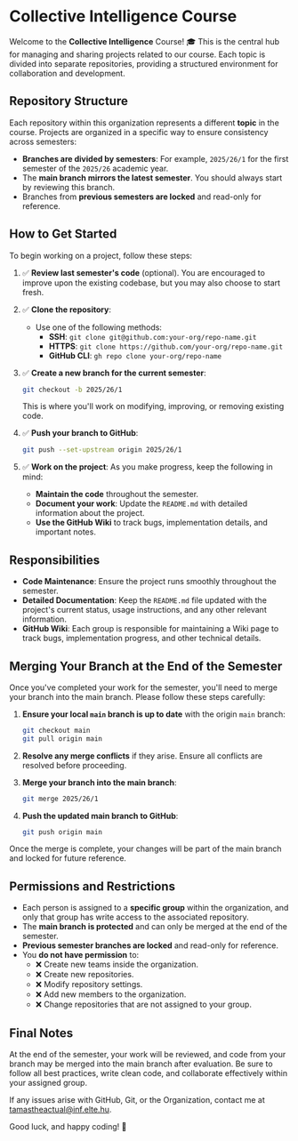 # Collective Intelligence Course

Welcome to the **Collective Intelligence** Course! 🎓 This is the central hub for managing and sharing projects related to our course. Each topic is divided into separate repositories, providing a structured environment for collaboration and development.

## Repository Structure

Each repository within this organization represents a different **topic** in the course. Projects are organized in a specific way to ensure consistency across semesters:

- **Branches are divided by semesters**: For example, `2025/26/1` for the first semester of the `2025/26` academic year.
- The **main branch mirrors the latest semester**. You should always start by reviewing this branch.
- Branches from **previous semesters are locked** and read-only for reference.

## How to Get Started

To begin working on a project, follow these steps:

1. ✅ **Review last semester's code** (optional). You are encouraged to improve upon the existing codebase, but you may also choose to start fresh.
   
2. ✅ **Clone the repository**:
   - Use one of the following methods:
     - **SSH**: `git clone git@github.com:your-org/repo-name.git`
     - **HTTPS**: `git clone https://github.com/your-org/repo-name.git`
     - **GitHub CLI**: `gh repo clone your-org/repo-name`

3. ✅ **Create a new branch for the current semester**:
   ```bash
   git checkout -b 2025/26/1
   ```
   This is where you'll work on modifying, improving, or removing existing code.

4. ✅ **Push your branch to GitHub**:
   ```bash
   git push --set-upstream origin 2025/26/1
   ```

5. ✅ **Work on the project**: As you make progress, keep the following in mind:
   - **Maintain the code** throughout the semester.
   - **Document your work**: Update the `README.md` with detailed information about the project.
   - **Use the GitHub Wiki** to track bugs, implementation details, and important notes.

## Responsibilities

- **Code Maintenance**: Ensure the project runs smoothly throughout the semester.
- **Detailed Documentation**: Keep the `README.md` file updated with the project's current status, usage instructions, and any other relevant information.
- **GitHub Wiki**: Each group is responsible for maintaining a Wiki page to track bugs, implementation progress, and other technical details.

## Merging Your Branch at the End of the Semester

Once you've completed your work for the semester, you'll need to merge your branch into the main branch. Please follow these steps carefully:

1. **Ensure your local `main` branch is up to date** with the origin `main` branch:
   ```bash
   git checkout main
   git pull origin main
   ```

2. **Resolve any merge conflicts** if they arise. Ensure all conflicts are resolved before proceeding.

3. **Merge your branch into the main branch**:
   ```bash
   git merge 2025/26/1
   ```

4. **Push the updated main branch to GitHub**:
   ```bash
   git push origin main
   ```

Once the merge is complete, your changes will be part of the main branch and locked for future reference.
  
## Permissions and Restrictions

- Each person is assigned to a **specific group** within the organization, and only that group has write access to the associated repository.
- The **main branch is protected** and can only be merged at the end of the semester.
- **Previous semester branches are locked** and read-only for reference.
- You **do not have permission** to:
  - ❌ Create new teams inside the organization.
  - ❌ Create new repositories.
  - ❌ Modify repository settings.
  - ❌ Add new members to the organization.
  - ❌ Change repositories that are not assigned to your group.

## Final Notes

At the end of the semester, your work will be reviewed, and code from your branch may be merged into the main branch after evaluation. Be sure to follow all best practices, write clean code, and collaborate effectively within your assigned group.

If any issues arise with GitHub, Git, or the Organization, contact me at [tamastheactual@inf.elte.hu](mailto:tamastheactual@inf.elte.hu).

Good luck, and happy coding! 🚀
